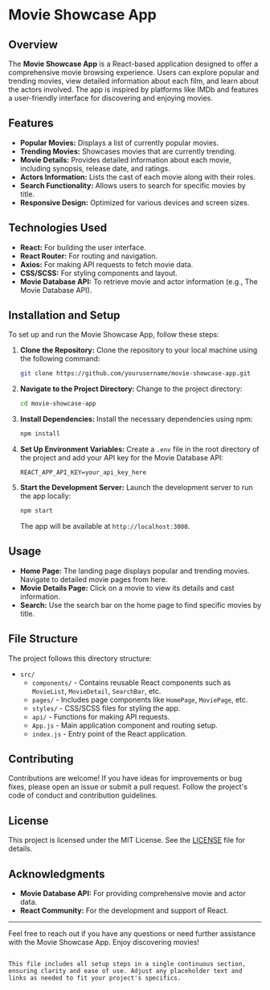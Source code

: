 # Movie Showcase App

## Overview

The **Movie Showcase App** is a React-based application designed to offer a comprehensive movie browsing experience. Users can explore popular and trending movies, view detailed information about each film, and learn about the actors involved. The app is inspired by platforms like IMDb and features a user-friendly interface for discovering and enjoying movies.

## Features

- **Popular Movies:** Displays a list of currently popular movies.
- **Trending Movies:** Showcases movies that are currently trending.
- **Movie Details:** Provides detailed information about each movie, including synopsis, release date, and ratings.
- **Actors Information:** Lists the cast of each movie along with their roles.
- **Search Functionality:** Allows users to search for specific movies by title.
- **Responsive Design:** Optimized for various devices and screen sizes.

## Technologies Used

- **React:** For building the user interface.
- **React Router:** For routing and navigation.
- **Axios:** For making API requests to fetch movie data.
- **CSS/SCSS:** For styling components and layout.
- **Movie Database API:** To retrieve movie and actor information (e.g., The Movie Database API).

## Installation and Setup

To set up and run the Movie Showcase App, follow these steps:

1. **Clone the Repository:** Clone the repository to your local machine using the following command:
   
   ```bash
   git clone https://github.com/yourusername/movie-showcase-app.git
   ```

2. **Navigate to the Project Directory:** Change to the project directory:
   
   ```bash
   cd movie-showcase-app
   ```

3. **Install Dependencies:** Install the necessary dependencies using npm:
   
   ```bash
   npm install
   ```

4. **Set Up Environment Variables:** Create a `.env` file in the root directory of the project and add your API key for the Movie Database API:
   
   ```env
   REACT_APP_API_KEY=your_api_key_here
   ```

5. **Start the Development Server:** Launch the development server to run the app locally:
   
   ```bash
   npm start
   ```

   The app will be available at `http://localhost:3000`.

## Usage

- **Home Page:** The landing page displays popular and trending movies. Navigate to detailed movie pages from here.
- **Movie Details Page:** Click on a movie to view its details and cast information.
- **Search:** Use the search bar on the home page to find specific movies by title.

## File Structure

The project follows this directory structure:

- `src/`
  - `components/` - Contains reusable React components such as `MovieList`, `MovieDetail`, `SearchBar`, etc.
  - `pages/` - Includes page components like `HomePage`, `MoviePage`, etc.
  - `styles/` - CSS/SCSS files for styling the app.
  - `api/` - Functions for making API requests.
  - `App.js` - Main application component and routing setup.
  - `index.js` - Entry point of the React application.

## Contributing

Contributions are welcome! If you have ideas for improvements or bug fixes, please open an issue or submit a pull request. Follow the project's code of conduct and contribution guidelines.

## License

This project is licensed under the MIT License. See the [LICENSE](LICENSE) file for details.

## Acknowledgments

- **Movie Database API:** For providing comprehensive movie and actor data.
- **React Community:** For the development and support of React.

---

Feel free to reach out if you have any questions or need further assistance with the Movie Showcase App. Enjoy discovering movies!
```

This file includes all setup steps in a single continuous section, ensuring clarity and ease of use. Adjust any placeholder text and links as needed to fit your project's specifics.
